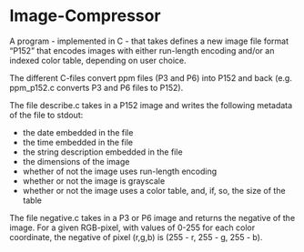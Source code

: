 # Image-Compressor
A program - implemented in C - that takes defines a new image file format “P152” that encodes images with either run-length encoding and/or an indexed color table, depending on user choice.

The different C-files convert ppm files (P3 and P6) into P152 and back (e.g. ppm_p152.c converts P3 and P6 files to P152).

The file describe.c takes in a P152 image and writes the following metadata of the file to stdout:

- the date embedded in the file
- the time embedded in the file
- the string description embedded in the file
- the dimensions of the image
- whether of not the image uses run-length encoding
- whether or not the image is grayscale
- whether or not the image uses a color table, and, if, so, the size of the table

The file negative.c takes in a P3 or P6 image and returns the negative of the image. For a given RGB-pixel, with values of 0-255 for each color coordinate, the negative of pixel (r,g,b) is (255 - r, 255 - g, 255 - b).


